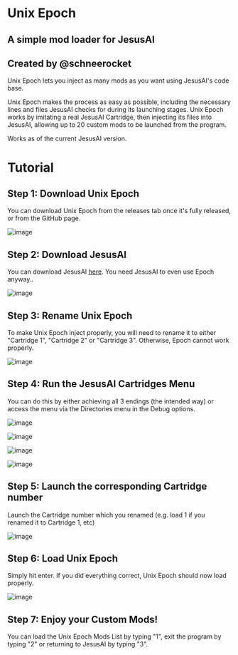 # Unix Epoch
## A simple mod loader for JesusAI
## Created by @schneerocket

Unix Epoch lets you inject as many mods as you want using JesusAI's code base.

Unix Epoch makes the process as easy as possible, including the necessary lines and files JesusAI
checks for during its launching stages. Unix Epoch works by imitating a real JesusAI Cartridge, 
then injecting its files into JesusAI, allowing up to 20 custom mods to be launched from the program.

Works as of the current JesusAI version.

# Tutorial
## Step 1: Download Unix Epoch

You can download Unix Epoch from the releases tab once it's fully released, 
or from the GitHub page.

![image](https://user-images.githubusercontent.com/96433729/148608919-1d88baf6-7fc0-4652-a496-69fec5cfdce1.png)

## Step 2: Download JesusAI

You can download JesusAI [here](https://github.com/JesusAIexperience/JesusAI).
You need JesusAI to even use Epoch anyway..

![image](https://user-images.githubusercontent.com/96433729/148458672-acfa025f-b672-41ea-a70f-44b5a70aec8e.png)

## Step 3: Rename Unix Epoch

To make Unix Epoch inject properly, you will need to rename it to either "Cartridge 1", 
"Cartridge 2" or "Cartridge 3". Otherwise, Epoch cannot work properly.

![image](https://user-images.githubusercontent.com/96433729/148458778-0593b822-3059-497f-ae5b-57b60cb8e42e.png)

## Step 4: Run the JesusAI Cartridges Menu

You can do this by either achieving all 3 endings (the intended way) or access the menu via
the Directories menu in the Debug options.

![image](https://user-images.githubusercontent.com/96433729/148458931-ccdc6140-341a-4218-8cdd-406a4837cf2a.png)

![image](https://user-images.githubusercontent.com/96433729/148458947-76e73f79-7475-4bae-8abf-7c559061192b.png)

![image](https://user-images.githubusercontent.com/96433729/148458978-90d8c125-5eb5-46f2-a39e-346e3ee16c41.png)

![image](https://user-images.githubusercontent.com/96433729/148459003-e9a96d91-13bc-431a-97f1-c4824217fb29.png)

## Step 5: Launch the corresponding Cartridge number

Launch the Cartridge number which you renamed (e.g. load 1 if you renamed it to Cartridge 1, etc)

![image](https://user-images.githubusercontent.com/96433729/148459102-256c5435-e8ea-4c16-8048-bf07b5e12954.png)

## Step 6: Load Unix Epoch

Simply hit enter. If you did everything correct, Unix Epoch should now load properly.

![image](https://user-images.githubusercontent.com/96433729/148459189-80238d34-b745-41a4-a1ed-ab705babd215.png)

## Step 7: Enjoy your Custom Mods!

You can load the Unix Epoch Mods List by typing "1", exit the program by typing 
"2" or returning to JesusAI by typing "3".
